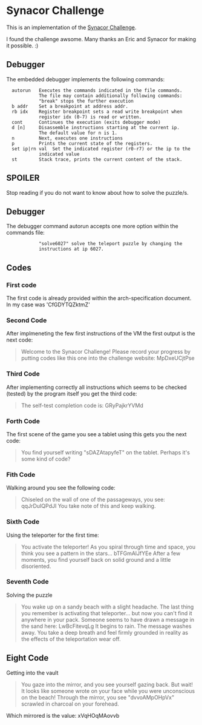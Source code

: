 
# Synacor Challenge

This is an implementation of the [Synacor Challenge](https://challenge.synacor.com/).

I found the challenge awsome. Many thanks an Eric and Synacor for making it possible. :)

## Debugger

The embedded debugger implements the following commands:

```
  autorun   Executes the commands indicated in the file commands.
            The file may contain additionally following commands:
            "break" stops the further execution
  b addr    Set a breakpoint at address addr.
  rb idx    Register breakpoint sets a read write breakpoint when
            register idx (0-7) is read or written.
  cont      Continues the execution (exits debugger mode)
  d [n]     Disassemble instructions starting at the current ip.
            The default value for n is 1.
  n         Next, executes one instructions
  p         Prints the current state of the registers.
  set ip|rn val  Set the indicated register (r0-r7) or the ip to the
            indicated value
  st        Stack trace, prints the current content of the stack.
```

## SPOILER

Stop reading if you do not want to know about how to solve the puzzle/s.

## Debugger

The debugger command autorun accepts one more option within the commands file:

```
            "solve6027" solve the teleport puzzle by changing the
            instructions at ip 6027.
```

## Codes

### First code

The first code is already provided within the arch-specification document. In my case was
'CfGDYTQZktmZ'

### Second Code

After implmeneting the few first instructions of the VM the first output is the next code:

> Welcome to the Synacor Challenge!
> Please record your progress by putting codes like
> this one into the challenge website: MpDxeUCjtPse

### Third Code

After implementing correctly all instructions which seems to be checked (tested) by the program itself you get the third code:

> The self-test completion code is: GRyPajkrYVMd

### Forth Code

The first scene of the game you see a tablet using this gets you the next code:

> You find yourself writing "sDAZAtapyfeT" on the tablet.  Perhaps it's some kind of code?

### Fith Code

Walking around you see the following code:

> Chiseled on the wall of one of the passageways, you see:
>    qqJrDuIQPdJI
> You take note of this and keep walking.

### Sixth Code

Using the teleporter for the first time:

> You activate the teleporter!  As you spiral through time and space, you think you see a pattern in the stars...
>    bTFGmAlJfYEe
> After a few moments, you find yourself back on solid ground and a little disoriented.

### Seventh Code

Solving the puzzle

> You wake up on a sandy beach with a slight headache.  The last thing you remember is activating that teleporter... but now you can't find it anywhere in your pack.  Someone seems to have drawn a message in the sand here:
>    LwBcFitevqLg
> It begins to rain.  The message washes away.  You take a deep breath and feel firmly grounded in reality as the effects of the teleportation wear off.

## Eight Code

Getting into the vault

> You gaze into the mirror, and you see yourself gazing back.  But wait!  It looks like someone wrote on your face while you were unconscious on the beach!  Through the mirror, you see "dvvoAMpOHpVx" scrawled in charcoal on your forehead.

Which mirrored is the value: xVqHOqMAovvb
